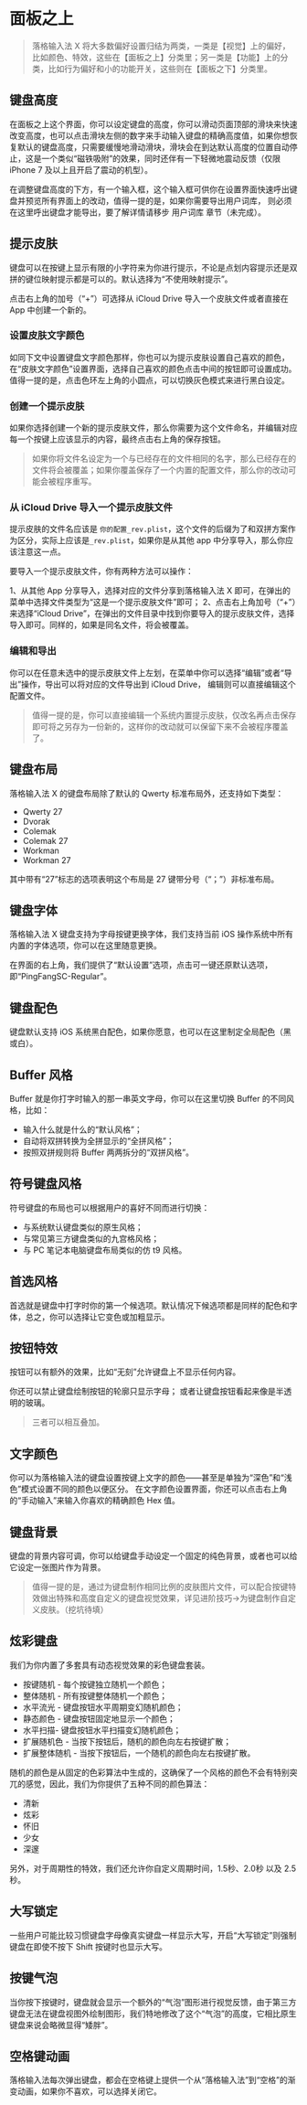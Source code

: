 # 面板之上

> 落格输入法 X 将大多数偏好设置归结为两类，一类是【视觉】上的偏好，比如颜色、特效，这些在【面板之上】分类里；另一类是【功能】上的分类，比如行为偏好和小的功能开关，这些则在【面板之下】分类里。

## 键盘高度

在面板之上这个界面，你可以设定键盘的高度，你可以滑动页面顶部的滑块来快速改变高度，也可以点击滑块左侧的数字来手动输入键盘的精确高度值，如果你想恢复默认的键盘高度，只需要缓慢地滑动滑块，滑块会在到达默认高度的位置自动停止，这是一个类似“磁铁吸附”的效果，同时还伴有一下轻微地震动反馈（仅限 iPhone 7 及以上且开启了震动的机型）。

在调整键盘高度的下方，有一个输入框，这个输入框可供你在设置界面快速呼出键盘并预览所有界面上的改动，值得一提的是，如果你需要导出用户词库， 则必须在这里呼出键盘才能导出，要了解详情请移步 用户词库 章节（未完成）。

## 提示皮肤

键盘可以在按键上显示有限的小字符来为你进行提示，不论是点划内容提示还是双拼的键位映射提示都是可以的。默认选择为“不使用映射提示”。

点击右上角的加号（“+”）可选择从 iCloud Drive 导入一个皮肤文件或者直接在 App 中创建一个新的。

### 设置皮肤文字颜色
如同下文中设置键盘文字颜色那样，你也可以为提示皮肤设置自己喜欢的颜色，在“皮肤文字颜色”设置界面，选择自己喜欢的颜色点击中间的按钮即可设置成功。值得一提的是，点击色环左上角的小圆点，可以切换灰色模式来进行黑白设定。

### 创建一个提示皮肤

如果你选择创建一个新的提示皮肤文件，那么你需要为这个文件命名，并编辑对应每一个按键上应该显示的内容，最终点击右上角的保存按钮。

> 如果你将文件名设定为一个与已经存在的文件相同的名字，那么已经存在的文件将会被覆盖；如果你覆盖保存了一个内置的配置文件，那么你的改动可能会被程序重写。

### 从 iCloud Drive 导入一个提示皮肤文件

提示皮肤的文件名应该是 `你的配置_rev.plist`，这个文件的后缀为了和双拼方案作为区分，实际上应该是`_rev.plist`，如果你是从其他 app 中分享导入，那么你应该注意这一点。

要导入一个提示皮肤文件，你有两种方法可以操作：

1、从其他 App 分享导入，选择对应的文件分享到落格输入法 X 即可，在弹出的菜单中选择文件类型为“这是一个提示皮肤文件”即可；
2、点击右上角加号（“+”）来选择“iCloud Drive”，在弹出的文件目录中找到你要导入的提示皮肤文件，选择导入即可。同样的，如果是同名文件，将会被覆盖。

### 编辑和导出

你可以在任意未选中的提示皮肤文件上左划，在菜单中你可以选择“编辑”或者“导出”操作，导出可以将对应的文件导出到 iCloud Drive， 编辑则可以直接编辑这个配置文件。

> 值得一提的是，你可以直接编辑一个系统内置提示皮肤，仅改名再点击保存即可将之另存为一份新的，这样你的改动就可以保留下来不会被程序覆盖了。

## 键盘布局

落格输入法 X 的键盘布局除了默认的 Qwerty 标准布局外，还支持如下类型：

* Qwerty 27
* Dvorak
* Colemak
* Colemak 27
* Workman
* Workman 27

其中带有“27”标志的选项表明这个布局是 27 键带分号（“；”）非标准布局。

## 键盘字体

落格输入法 X 键盘支持为字母按键更换字体，我们支持当前 iOS 操作系统中所有内置的字体选项，你可以在这里随意更换。

在界面的右上角，我们提供了“默认设置”选项，点击可一键还原默认选项，即“PingFangSC-Regular”。

## 键盘配色

键盘默认支持 iOS 系统黑白配色，如果你愿意，也可以在这里制定全局配色（黑或白）。

## Buffer 风格

Buffer 就是你打字时输入的那一串英文字母，你可以在这里切换 Buffer 的不同风格，比如：

* 输入什么就是什么的“默认风格”；
* 自动将双拼转换为全拼显示的“全拼风格”；
* 按照双拼规则将 Buffer 两两拆分的“双拼风格”。

## 符号键盘风格

符号键盘的布局也可以根据用户的喜好不同而进行切换：

* 与系统默认键盘类似的原生风格；
* 与常见第三方键盘类似的九宫格风格；
* 与 PC 笔记本电脑键盘布局类似的仿 t9 风格。

## 首选风格

首选就是键盘中打字时你的第一个候选项。默认情况下候选项都是同样的配色和字体，总之，你可以选择让它变色或加粗显示。

## 按钮特效

按钮可以有额外的效果，比如“无刻”允许键盘上不显示任何内容。

你还可以禁止键盘绘制按钮的轮廓只显示字母；
或者让键盘按钮看起来像是半透明的玻璃。

> 三者可以相互叠加。

## 文字颜色

你可以为落格输入法的键盘设置按键上文字的颜色——甚至是单独为“深色”和“浅色”模式设置不同的颜色以便区分。
在文字颜色设置界面，你还可以点击右上角的“手动输入”来输入你喜欢的精确颜色 Hex 值。

## 键盘背景

键盘的背景内容可调，你可以给键盘手动设定一个固定的纯色背景，或者也可以给它设定一张图片作为背景。

> 值得一提的是，通过为键盘制作相同比例的皮肤图片文件，可以配合按键特效做出特殊和高度自定义的键盘视觉效果，详见进阶技巧→为键盘制作自定义皮肤。（挖坑待填）

## 炫彩键盘

我们为你内置了多套具有动态视觉效果的彩色键盘套装。

* 按键随机 - 每个按键独立随机一个颜色；
* 整体随机 - 所有按键整体随机一个颜色；
* 水平流光 - 键盘按钮水平周期变幻随机颜色；
* 静态颜色 - 键盘按钮固定地显示一个颜色；
* 水平扫描- 键盘按钮水平扫描变幻随机颜色；
*  扩展随机色 - 当按下按钮后，随机的颜色向左右按键扩散；
* 扩展整体随机 - 当按下按钮后，一个随机的颜色向左右按键扩散。

随机的颜色是从固定的色彩算法中生成的，这确保了一个风格的颜色不会有特别突兀的感觉，因此，我们为你提供了五种不同的颜色算法：

* 清新
* 炫彩
* 怀旧
* 少女
* 深邃

另外，对于周期性的特效，我们还允许你自定义周期时间，1.5秒、2.0秒 以及 2.5秒。

## 大写锁定

一些用户可能比较习惯键盘字母像真实键盘一样显示大写，开启“大写锁定”则强制键盘在即使不按下 Shift 按键时也显示大写。

## 按键气泡

当你按下按键时，键盘就会显示一个额外的“气泡”图形进行视觉反馈，由于第三方键盘无法在键盘视图外绘制图形，我们特地修改了这个“气泡”的高度，它相比原生键盘来说会略微显得“矮胖”。

## 空格键动画

落格输入法每次弹出键盘，都会在空格键上提供一个从“落格输入法”到“空格”的渐变动画，如果你不喜欢，可以选择关闭它。